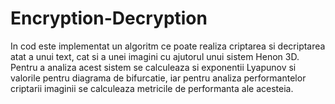 # Encryption-Decryption
In cod este implementat un algoritm ce poate realiza criptarea si decriptarea atat a unui text, cat si a unei imagini cu ajutorul unui sistem Henon 3D. Pentru a analiza acest sistem se calculeaza si exponentii Lyapunov si valorile pentru diagrama de bifurcatie, iar pentru analiza performantelor criptarii imaginii se calculeaza metricile de performanta ale acesteia.
